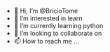 - 👋 Hi, I’m @BricioTome
- 👀 I’m interested in learn 
- 🌱 I’m currently learning python 
- 💞️ I’m looking to collaborate on 
- 📫 How to reach me ...

<!---
BricioTome/BricioTome is a ✨ special ✨ repository because its `README.md` (this file) appears on your GitHub profile.
You can click the Preview link to take a look at your changes.
--->
